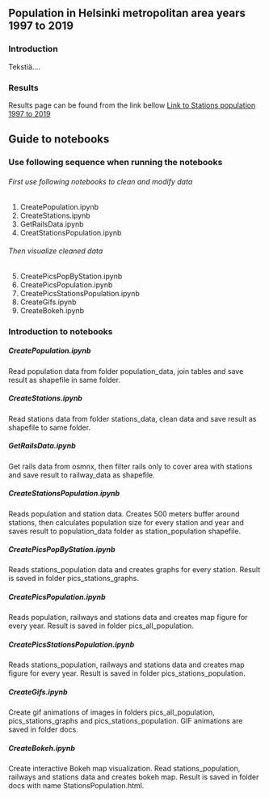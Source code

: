 ## Population in Helsinki metropolitan area years 1997 to 2019

### Introduction
Tekstiä....

### Results

Results page can be found from the link bellow
[Link to Stations population 1997 to 2019](https://saukkoriipi.github.io/StationsPopulation/)



## Guide to notebooks

### Use following sequence when running the notebooks

###### First use following notebooks to clean and modify data
1. CreatePopulation.ipynb
2. CreateStations.ipynb
3. GetRailsData.ipynb
4. CreatStationsPopulation.ipynb
###### Then visualize cleaned data
5. CreatePicsPopByStation.ipynb
6. CreatePicsPopulation.ipynb
7. CreatePicsStationsPopulation.ipynb
8. CreateGifs.ipynb
9. CreateBokeh.ipynb

### Introduction to notebooks

##### CreatePopulation.ipynb
Read population data from folder population_data, join tables and save result as shapefile in same folder.

##### CreateStations.ipynb
Read stations data from folder stations_data, clean data and save result as shapefile to same folder.

##### GetRailsData.ipynb
Get rails data from osmnx, then filter rails only to cover area with stations and save result to railway_data as shapefile.

##### CreateStationsPopulation.ipynb
Reads population and station data. Creates 500 meters buffer around stations, then calculates population size for every station and year and saves result to population_data folder as station_population shapefile.

##### CreatePicsPopByStation.ipynb
Reads stations_population data and creates graphs for every station. Result is saved in folder pics_stations_graphs.

##### CreatePicsPopulation.ipynb
Reads population, railways and stations data and creates map figure for every year. Result is saved in folder pics_all_population.

##### CreatePicsStationsPopulation.ipynb
Reads stations_population, railways and stations data and creates map figure for every year. Result is saved in folder pics_stations_population.

##### CreateGifs.ipynb
Create gif animations of images in folders pics_all_population, pics_stations_graphs and pics_stations_population. GIF animations are saved in folder docs.

##### CreateBokeh.ipynb
Create interactive Bokeh map visualization. Read stations_population, railways and stations data and creates bokeh map. Result is saved in folder docs with name StationsPopulation.html.